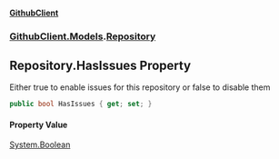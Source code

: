 #### [GithubClient](index 'index')
### [GithubClient.Models](GithubClient.Models 'GithubClient.Models').[Repository](GithubClient.Models.Repository 'GithubClient.Models.Repository')

## Repository.HasIssues Property

Either true to enable issues for this repository or false to disable them

```csharp
public bool HasIssues { get; set; }
```

#### Property Value
[System.Boolean](https://docs.microsoft.com/en-us/dotnet/api/System.Boolean 'System.Boolean')